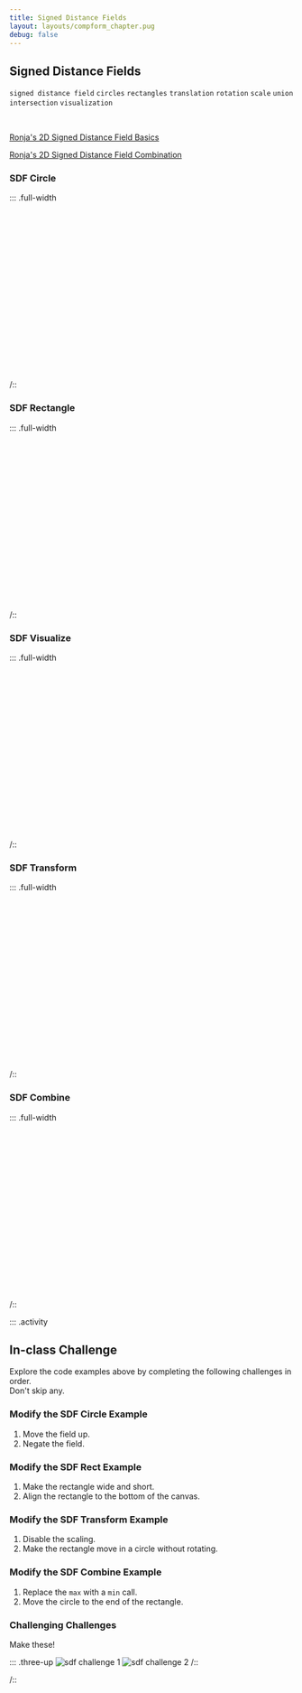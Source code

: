 ```yaml
---
title: Signed Distance Fields
layout: layouts/compform_chapter.pug
debug: false
---
```


## Signed Distance Fields

`signed distance field` `circles` `rectangles` `translation` `rotation` `scale`
`union` `intersection` `visualization`

<br/>

[Ronja's 2D Signed Distance Field Basics](https://www.ronja-tutorials.com/2018/11/10/2d-sdf-basics.html)

[Ronja's 2D Signed Distance Field Combination](https://www.ronja-tutorials.com/2018/11/17/2d-sdf-combination.html)

### SDF Circle

::: .full-width

<div class="glsl_editor" data="./sdf_circle.frag"></div>
/::
<br style="clear: both;"/>

### SDF Rectangle

::: .full-width

<div class="glsl_editor" data="./sdf_rectangle.frag"></div>
/::
<br style="clear: both;"/>

### SDF Visualize

::: .full-width

<div class="glsl_editor" data="./sdf_visualize.frag"></div>
/::
<br style="clear: both;"/>

### SDF Transform

::: .full-width

<div class="glsl_editor" data="./sdf_transform.frag"></div>
/::
<br style="clear: both;"/>

### SDF Combine

::: .full-width

<div class="glsl_editor" data="./sdf_combine.frag"></div>
/::
<br style="clear: both;"/>

::: .activity

## In-class Challenge

Explore the code examples above by completing the following challenges in order. <br/> Don't skip any.

### Modify the SDF Circle Example

1. Move the field up.
2. Negate the field.

### Modify the SDF Rect Example

1. Make the rectangle wide and short.
2. Align the rectangle to the bottom of the canvas.

### Modify the SDF Transform Example

1. Disable the scaling.
2. Make the rectangle move in a circle without rotating.

### Modify the SDF Combine Example

1. Replace the `max` with a `min` call.
2. Move the circle to the end of the rectangle.

### Challenging Challenges

Make these!

::: .three-up
![sdf challenge 1](./images/sdf_challenge.png)
![sdf challenge 2](./images/sdf_challenge_2.png)
/::

/::

<link type="text/css" rel="stylesheet" href="https://rawgit.com/patriciogonzalezvivo/glslEditor/gh-pages/build/glslEditor.css"/>
<script type="application/javascript" src="https://rawgit.com/patriciogonzalezvivo/glslEditor/gh-pages/build/glslEditor.js"></script>
<link type="text/css" href="./shader.css"/>
<script src="./shader_loader.js"></script>

<style>
  .glsl_editor {
    position: relative;
    min-height: 300px;
    
   
  }
  .ge_editor {
    min-height: 300px;
  }
</style>
